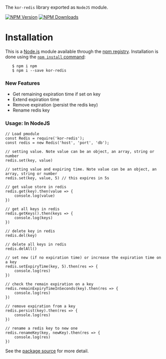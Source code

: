 The `kor-redis` library exported as ```NodeJS``` module.

[![NPM Version][npm-image]][npm-url]
[![NPM Downloads][downloads-image]][downloads-url]

# Installation

This is a [Node.js](https://nodejs.org/en/) module available through the
[npm registry](https://www.npmjs.com/). Installation is done using the
[`npm install` command](https://docs.npmjs.com/getting-started/installing-npm-packages-locally):
```
   $ npm i npm
   $ npm i --save kor-redis
```

### New Features
- Get remaining expiration time if set on key
- Extend expiration time
- Remove expiration (persist the redis key)
- Rename redis key

### Usage: In NodeJS

```
// Load pmodule
const Redis = require('kor-redis');
const redis = new Redis('host', 'port', 'db');

// setting value. Note value can be an object, an array, string or number
redis.set(key, value)

// setting value and expiring time. Note value can be an object, an array, string or number
redis.set(key, value, 5) // this expires in 5s

// get value store in redis
redis.get(key).then(value => {
    console.log(value)
})

// get all keys in redis
redis.getKeys().then(keys => {
    console.log(keys)
})

// delete key in redis
redis.del(key)

// delete all keys in redis
redis.delAll()

// set new (if no expiration time) or increase the expiration time on a key 
redis.setExpiryTime(key, 5).then(res => {
    console.log(res)
})

// check the remain expiration on a key
redis.remainExpiryTimeInSeconds(key).then(res => {
    console.log(res)
})

// remove expiration from a key
redis.persist(key).then(res => {
    console.log(res)
})

// rename a redis key to new one
redis.renameKey(key, newKey).then(res => {
    console.log(res)
})
```

See the [package source](https://github.com/razaqK/kor-redis) for more detail.

[npm-image]: https://img.shields.io/npm/v/kor-redis.svg
[npm-url]: https://npmjs.org/package/kor-redis
[downloads-image]: https://img.shields.io/npm/dm/kor-redis.svg
[downloads-url]: https://npmjs.org/package/kor-redis